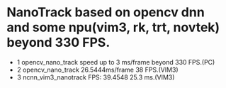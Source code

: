 # NanoTrack based on opencv dnn and some npu(vim3, rk, trt, novtek) beyond 330 FPS.
- 1 opencv_nano_track speed up to 3 ms/frame beyond 330 FPS.(PC)
- 2 opencv_nano_track 26.5444ms/frame  38 FPS.(VIM3)
- 3 ncnn_vim3_nanotrack FPS: 39.4548  25.3 ms.(VIM3)

